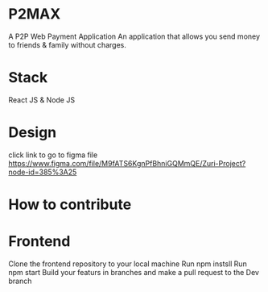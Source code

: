 # P2MAX
A P2P Web Payment Application
An application that allows you send money to friends & family without charges. 

# Stack
React JS & Node JS 

# Design 
click link to go to figma file https://www.figma.com/file/M9fATS6KgnPfBhniGQMmQE/Zuri-Project?node-id=385%3A25

# How to contribute 
# Frontend 
Clone the frontend repository to your local machine 
Run npm instsll 
Run npm start 
Build your featurs in branches and make a pull request to the Dev branch 
